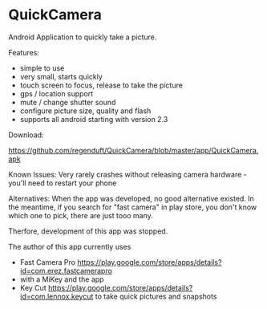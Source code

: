 QuickCamera
===========

Android Application to quickly take a picture.

Features:
 - simple to use
 - very small, starts quickly
 - touch screen to focus, release to take the picture
 - gps / location support
 - mute / change shutter sound
 - configure picture size, quality and flash
 - supports all android starting with version 2.3

Download:

https://github.com/regenduft/QuickCamera/blob/master/app/QuickCamera.apk

Known Issues:
Very rarely crashes without releasing camera hardware - you'll need to restart your phone

Alternatives:
When the app was developed, no good alternative existed.
In the meantime, if you search for "fast camera" in play store, you don't know which one to pick, there are just tooo many. 

Therfore, development of this app was stopped.

The author of this app currently uses 
- Fast Camera Pro https://play.google.com/store/apps/details?id=com.erez.fastcamerapro 
- with a MiKey and the app 
- Key Cut https://play.google.com/store/apps/details?id=com.lennox.keycut
to take quick pictures and snapshots
